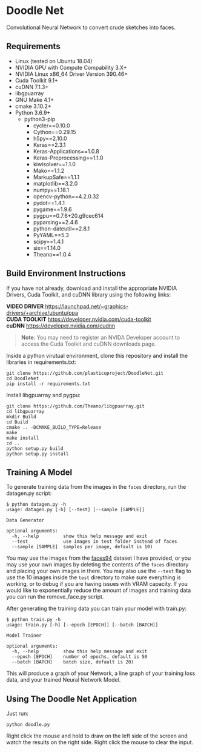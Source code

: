 # Doodle Net
Convolutional Neural Network to convert crude sketches into faces.

## Requirements
* Linux (tested on Ubuntu 18.04)
* NVIDIA GPU with Compute Compability 3.X+
* NVIDIA Linux x86_64 Driver Version 390.46+
* Cuda Toolkit 9.1+
* cuDNN 7.1.3+
* libgpuarray
* GNU Make 4.1+
* cmake 3.10.2+
* Python 3.6.9+
    * python3-pip
        * cycler==0.10.0
        * Cython==0.29.15
        * h5py==2.10.0
        * Keras==2.3.1
        * Keras-Applications==1.0.8
        * Keras-Preprocessing==1.1.0
        * kiwisolver==1.1.0
        * Mako==1.1.2
        * MarkupSafe==1.1.1
        * matplotlib==3.2.0
        * numpy==1.18.1
        * opencv-python==4.2.0.32
        * pydot==1.4.1
        * pygame==1.9.6
        * pygpu==0.7.6+20.g9cec614
        * pyparsing==2.4.6
        * python-dateutil==2.8.1
        * PyYAML==5.3
        * scipy==1.4.1
        * six==1.14.0
        * Theano==1.0.4
        
## Build Environment Instructions
If you have not already, download and install the appropriate NVIDIA Drivers, Cuda Toolkit, and cuDNN library using the following links: </br>

**VIDEO DRIVER** https://launchpad.net/~graphics-drivers/+archive/ubuntu/ppa </br>
**CUDA TOOLKIT** https://developer.nvidia.com/cuda-toolkit </br>
**cuDNN** https://developer.nvidia.com/cudnn </br>
>**Note**: You may need to register an NVIDA Developer account to access the Cuda Toolkit and cuDNN downloads page. </br>

Inside a  python virutual environment, clone this repository and install the libraries in requirements.txt:
```
git clone https://github.com/plasticuproject/DoodleNet.git
cd DoodleNet
pip install -r requirements.txt
```
Install libgpuarray and pygpu:
```
git clone https://github.com/Theano/libgpuarray.git
cd libgpuarray
mkdir Build
cd Build
cmake .. -DCMAKE_BUILD_TYPE=Release
make
make install
cd ..
python setup.py build
python setup.py install
```

## Training A Model
To generate training data from the images in the `faces` directory, run the datagen.py script:
```
$ python datagen.py -h
usage: datagen.py [-h] [--test] [--sample [SAMPLE]]

Data Generator

optional arguments:
  -h, --help         show this help message and exit
  --test             use images in test folder instead of faces
  --sample [SAMPLE]  samples per image, default is 10)
```
You may use the images from the [faces94](https://cswww.essex.ac.uk/mv/allfaces/faces94.html) dataset I have provided, or you may use your own images by deleting the contents of the `faces` directory and placing your own images in there. You may also use the `--test` flag to use the 10 images inside the `test` directory to make sure everything is working, or to debug if you are having issues with VRAM capacity. If you would like to exponentially reduce the amount of images and training data you can run the remove_face.py script.

After generating the training data you can train your model with train.py:
```
$ python train.py -h
usage: train.py [-h] [--epoch [EPOCH]] [--batch [BATCH]]

Model Trainer

optional arguments:
  -h, --help         show this help message and exit
  --epoch [EPOCH]    number of epochs, default is 50
  --batch [BATCH]    batch size, default is 20)
```
This will produce a graph of your Network, a line graph of your training loss data, and your trained Neural Network Model.

## Using The Doodle Net Application
Just run:
```
python doodle.py
```
Right click the mouse and hold to draw on the left side of the screen and watch the results on the right side. Right click the mouse to clear the input.


